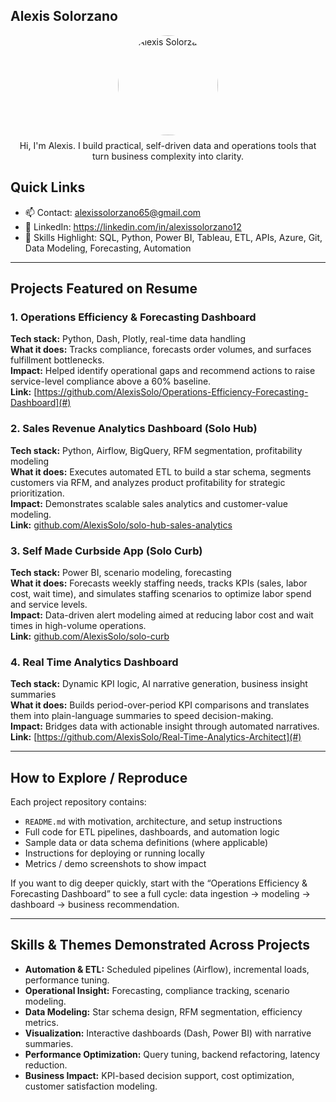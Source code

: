 ## Alexis Solorzano

<div align="center">
  <img src="assets/profile.jpg" alt="Alexis Solorzano" width="160" height="160" style="border-radius:50%; object-fit:cover;" />
  <p style="margin-top:8px;">Hi, I'm Alexis. I build practical, self-driven data and operations tools that turn business complexity into clarity.</p>
</div>

## Quick Links
 
- 📫 Contact: alexissolorzano65@gmail.com  
- 🔗 LinkedIn: https://linkedin.com/in/alexissolorzano12  
- 🧠 Skills Highlight: SQL, Python, Power BI, Tableau, ETL, APIs, Azure, Git, Data Modeling, Forecasting, Automation  

---

## Projects Featured on Resume

### 1. Operations Efficiency & Forecasting Dashboard  
**Tech stack:** Python, Dash, Plotly, real-time data handling  
**What it does:** Tracks compliance, forecasts order volumes, and surfaces fulfillment bottlenecks.  
**Impact:** Helped identify operational gaps and recommend actions to raise service-level compliance above a 60% baseline.  
**Link:** [https://github.com/AlexisSolo/Operations-Efficiency-Forecasting-Dashboard](#)

### 2. Sales Revenue Analytics Dashboard (Solo Hub)  
**Tech stack:** Python, Airflow, BigQuery, RFM segmentation, profitability modeling  
**What it does:** Executes automated ETL to build a star schema, segments customers via RFM, and analyzes product profitability for strategic prioritization.  
**Impact:** Demonstrates scalable sales analytics and customer-value modeling.  
**Link:** [github.com/AlexisSolo/solo-hub-sales-analytics](#)

### 3. Self Made Curbside App (Solo Curb)  
**Tech stack:** Power BI, scenario modeling, forecasting  
**What it does:** Forecasts weekly staffing needs, tracks KPIs (sales, labor cost, wait time), and simulates staffing scenarios to optimize labor spend and service levels.  
**Impact:** Data-driven alert modeling aimed at reducing labor cost and wait times in high-volume operations.  
**Link:** [github.com/AlexisSolo/solo-curb](#)

### 4. Real Time Analytics Dashboard  
**Tech stack:** Dynamic KPI logic, AI narrative generation, business insight summaries  
**What it does:** Builds period-over-period KPI comparisons and translates them into plain-language summaries to speed decision-making.  
**Impact:** Bridges data with actionable insight through automated narratives.  
**Link:** [https://github.com/AlexisSolo/Real-Time-Analytics-Architect](#)

---

## How to Explore / Reproduce

Each project repository contains:
- `README.md` with motivation, architecture, and setup instructions  
- Full code for ETL pipelines, dashboards, and automation logic  
- Sample data or data schema definitions (where applicable)  
- Instructions for deploying or running locally  
- Metrics / demo screenshots to show impact  

If you want to dig deeper quickly, start with the “Operations Efficiency & Forecasting Dashboard” to see a full cycle: data ingestion → modeling → dashboard → business recommendation.

---

## Skills & Themes Demonstrated Across Projects
- **Automation & ETL:** Scheduled pipelines (Airflow), incremental loads, performance tuning.  
- **Operational Insight:** Forecasting, compliance tracking, scenario modeling.  
- **Data Modeling:** Star schema design, RFM segmentation, efficiency metrics.  
- **Visualization:** Interactive dashboards (Dash, Power BI) with narrative summaries.  
- **Performance Optimization:** Query tuning, backend refactoring, latency reduction.  
- **Business Impact:** KPI-based decision support, cost optimization, customer satisfaction modeling.
